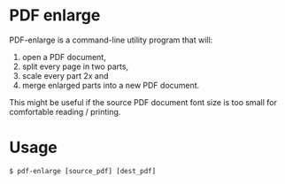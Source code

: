 # PDF enlarge

PDF-enlarge is a command-line utility program that will:
1. open a PDF document,
2. split every page in two parts, 
3. scale every part 2x and 
4. merge enlarged parts into a new PDF document.

This might be useful if the source PDF document font size is too small for
comfortable reading / printing.

# Usage

```shell
$ pdf-enlarge [source_pdf] [dest_pdf]
``` 
